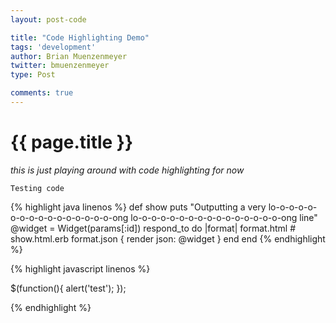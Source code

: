```yaml
---
layout: post-code

title: "Code Highlighting Demo"
tags: 'development'
author: Brian Muenzenmeyer
twitter: bmuenzenmeyer
type: Post

comments: true
---
```


{{ page.title }}
================

_this is just playing around with code highlighting for now_

`Testing code`

{% highlight java linenos %}
def show
  puts "Outputting a very lo-o-o-o-o-o-o-o-o-o-o-o-o-o-o-o-ong lo-o-o-o-o-o-o-o-o-o-o-o-o-o-o-o-ong line"
  @widget = Widget(params[:id])
  respond_to do |format|
    format.html # show.html.erb
    format.json { render json: @widget }
  end
end
{% endhighlight %}

{% highlight javascript linenos %}

$(function(){
  alert('test');
});

{% endhighlight %}